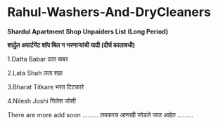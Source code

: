 # Rahul-Washers-And-DryCleaners

**Shardul Apartment Shop Unpaiders List (Long Period)**

**शार्दुल अपार्टमेंट शॉप बिल न भरणाऱ्यांची यादी (दीर्घ कालावधी)**

1.Datta Babar दत्ता बाबर

2.Lata Shah लता शहा

3.Bharat Titkare भरत टिटकारे

4.Nilesh Joshi निलेश जोशी

There are more add soon .........
लवकरच आणखी जोडले जात आहेत .........



